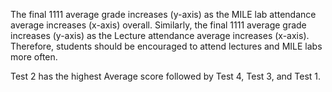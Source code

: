 The final 1111 average grade increases (y-axis) as the MILE lab attendance average increases (x-axis) overall. Similarly, the final 1111 average grade increases (y-axis) as the Lecture 
attendance average increases (x-axis). Therefore, students should be encouraged to attend lectures and MILE labs more often.

Test 2 has the highest Average score followed by Test 4, Test 3, and Test 1. 
